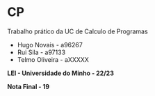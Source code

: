 # CP

Trabalho prático da UC de Calculo de Programas

* Hugo Novais - a96267 <br>
* Rui Sila - a97133 <br>
* Telmo Oliveira - aXXXXX <br>

<b> LEI - Universidade do Minho - 22/23 </b>

<b> Nota Final - 19 </b>
